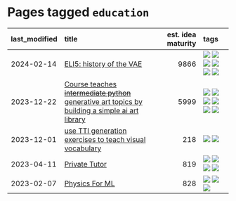 # Pages tagged `education`

|last_modified|title|est. idea maturity|tags
|:---|:---|---:|:---|
|2024-02-14|[ELI5: history of the VAE](../ufldl_history.md)|9866|[![](https://img.shields.io/badge/tag-education-deeba9)](../tags/education.md) [![](https://img.shields.io/badge/tag-feature_learning-87ec15)](../tags/feature_learning.md) [![](https://img.shields.io/badge/tag-history-3ed1c7)](../tags/history.md) [![](https://img.shields.io/badge/tag-history_of_science-57146)](../tags/history_of_science.md) [![](https://img.shields.io/badge/tag-publication-e168be)](../tags/publication.md) [![](https://img.shields.io/badge/tag-vae-4b28a8)](../tags/vae.md)|
|2023-12-22|[Course teaches ~~intermediate python~~ generative art topics by building a simple ai art library](../Course_teaches_basic_python_by_building_a_simple_ai_art_library.md)|5999|[![](https://img.shields.io/badge/tag-curriculum-3a9a4f)](../tags/curriculum.md) [![](https://img.shields.io/badge/tag-education-deeba9)](../tags/education.md) [![](https://img.shields.io/badge/tag-from_issue-fe76cf)](../tags/from_issue.md) [![](https://img.shields.io/badge/tag-public_good-394ee4)](../tags/public_good.md) [![](https://img.shields.io/badge/tag-publication-e168be)](../tags/publication.md) [![](https://img.shields.io/badge/tag-wip-97a75e)](../tags/wip.md)|
|2023-12-01|[use TTI generation exercises to teach visual vocabulary](../tti-for-visual-vocab.md)|218|[![](https://img.shields.io/badge/tag-course-4377c4)](../tags/course.md) [![](https://img.shields.io/badge/tag-education-deeba9)](../tags/education.md)|
|2023-04-11|[Private Tutor](../private_tutor.md)|819|[![](https://img.shields.io/badge/tag-ai-ca4f5a)](../tags/ai.md) [![](https://img.shields.io/badge/tag-discussion-274569)](../tags/discussion.md) [![](https://img.shields.io/badge/tag-education-deeba9)](../tags/education.md) [![](https://img.shields.io/badge/tag-startup-fe6d78)](../tags/startup.md)|
|2023-02-07|[Physics For ML](../physics_for_ml.md)|828|[![](https://img.shields.io/badge/tag-curriculum-3a9a4f)](../tags/curriculum.md) [![](https://img.shields.io/badge/tag-education-deeba9)](../tags/education.md) [![](https://img.shields.io/badge/tag-publication-e168be)](../tags/publication.md)|